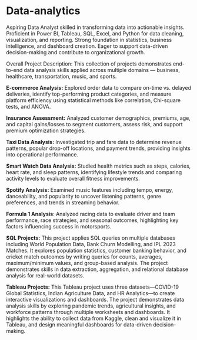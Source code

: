# Data-analytics
Aspiring Data Analyst skilled in transforming data into actionable insights. Proficient in Power BI, Tableau, SQL, Excel, and Python for data cleaning, visualization, and reporting. Strong foundation in statistics, business intelligence, and dashboard creation. Eager to support data-driven decision-making and contribute to organizational growth.

Overall Project Description:
This collection of projects demonstrates end-to-end data analysis skills applied across multiple domains — business, healthcare, transportation, music, and sports.

**E-commerce Analysis:** Explored order data to compare on-time vs. delayed deliveries, identify top-performing product categories, and measure platform efficiency using statistical methods like correlation, Chi-square tests, and ANOVA.

**Insurance Assessment:** Analyzed customer demographics, premiums, age, and capital gains/losses to segment customers, assess risk, and support premium optimization strategies.

**Taxi Data Analysis:** Investigated trip and fare data to determine revenue patterns, popular drop-off locations, and payment trends, providing insights into operational performance.

**Smart Watch Data Analysis:** Studied health metrics such as steps, calories, heart rate, and sleep patterns, identifying lifestyle trends and comparing activity levels to evaluate overall fitness improvements.

**Spotify Analysis:** Examined music features including tempo, energy, danceability, and popularity to uncover listening patterns, genre preferences, and trends in streaming behavior.

**Formula 1 Analysis**: Analyzed racing data to evaluate driver and team performance, race strategies, and seasonal outcomes, highlighting key factors influencing success in motorsports.

**SQL Projects:** This project applies SQL queries on multiple databases including World Population Data, Bank Churn Modelling, and IPL 2023 Matches. It explores population statistics, customer banking behavior, and cricket match outcomes by writing queries for counts, averages, maximum/minimum values, and group-based analysis. The project demonstrates skills in data extraction, aggregation, and relational database analysis for real-world datasets.

**Tableau Projects:** This Tableau project uses three datasets—COVID-19 Global Statistics, Indian Agriculture Data, and HR Analytics—to create interactive visualizations and dashboards. The project demonstrates data analysis skills by exploring pandemic trends, agricultural insights, and workforce patterns through multiple worksheets and dashboards. It highlights the ability to collect data from Kaggle, clean and visualize it in Tableau, and design meaningful dashboards for data-driven decision-making.
